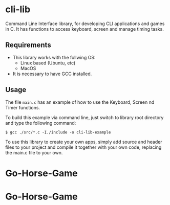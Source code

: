 # cli-lib
Command Line Interface library, for developing CLI applications and games in C. It has functions to access keyboard, screen and manage timing tasks.

## Requirements
- This library works with the follwing OS:
   - Linux based (Ubuntu, etc)
   - MacOS
- It is necessary to have GCC installed.

## Usage 
The file `main.c` has an example of how to use the Keyboard, Screen nd Timer functions. 

To build this example via command line, just switch to library root directory and type the following command:
```
$ gcc ./src/*.c -I./include -o cli-lib-example
```

To use this library to create your own apps, simply add source and header files to your project and compile it together with your own code, 
replacing the main.c file to your own.

# Go-Horse-Game
# Go-Horse-Game
